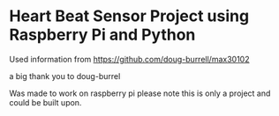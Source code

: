 # Heart Beat Sensor Project using Raspberry Pi and Python


Used information from 
https://github.com/doug-burrell/max30102

a big thank you to doug-burrel

Was made to work on raspberry pi
please note this is only a project and could be built upon. 
